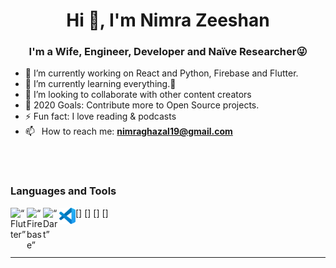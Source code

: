 <h1 align="center"> Hi 👋, I'm  Nimra Zeeshan</h1>
<h3 align="center">I'm a Wife, Engineer, Developer and Naïve Researcher😜</h3>

- 🔭 I’m currently working on React and Python, Firebase and Flutter.
- 🌱 I’m currently learning everything.🤣
- 👯 I’m looking to collaborate with other content creators
- 🥅 2020 Goals: Contribute more to Open Source projects.
- ⚡ Fun fact: I love reading & podcasts
- 📫 &ensp;How to reach me:  [**nimraghazal19@gmail.com**][email]

<br />
<br />

### Languages and Tools
[<img align="left" alt=“Flutter” width="26px" src="https://www.vectorlogo.zone/logos/flutterio/flutterio-icon.svg" />]
[<img align="left" alt=“Firebase” width="26px" src="https://www.vectorlogo.zone/logos/firebase/firebase-icon.svg" />]
[<img align="left" alt=“Dart” width="26px" src="https://www.vectorlogo.zone/logos/dartlang/dartlang-icon.svg" />]
[<img align="left" alt=“Github” width="26px" src="https://raw.githubusercontent.com/github/explore/80688e429a7d4ef2fca1e82350fe8e3517d3494d/topics/visual-studio-code/visual-studio-code.png" />]


<br />
<br />

---

[linkedin]: https://linkedin.com/in/nimra-ghazal
[github]: https://github.com/NimraZeeshan
[email]: mailto:nimra.ghazal@carotechnology.com
